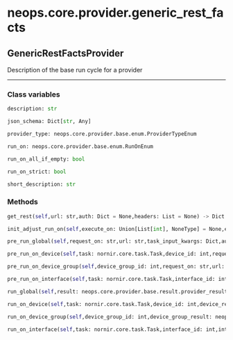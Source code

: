 # neops.core.provider.generic_rest_facts
## GenericRestFactsProvider
Description of the base run cycle for a provider

----------
### Class variables
```python
description: str
```
```python
json_schema: Dict[str, Any]
```
```python
provider_type: neops.core.provider.base.enum.ProviderTypeEnum
```
```python
run_on: neops.core.provider.base.enum.RunOnEnum
```
```python
run_on_all_if_empty: bool
```
```python
run_on_strict: bool
```
```python
short_description: str
```
### Methods
```python
get_rest(self,url: str,auth: Dict = None,headers: List = None) -> Dict
```
```python
init_adjust_run_on(self,execute_on: Union[List[int], NoneType] = None,execute_on_type: Union[neops.core.provider.base.enum.RunOnEnum, NoneType] = None,dry_run: Union[bool, NoneType] = None,task_input_kwargs: Union[Dict[Any, Any], NoneType] = None,search_query: str = '',task_kwargs: Union[Dict[Any, Any], NoneType] = None,**kwargs) -> NoneType
```
```python
pre_run_global(self,request_on: str,url: str,task_input_kwargs: Dict,auth: Dict = None,headers: List = None,**kwargs) -> Any
```
```python
pre_run_on_device(self,task: nornir.core.task.Task,device_id: int,request_on: str,url: str,task_input_kwargs: Dict,auth: Dict = None,headers: List = None,**kwargs) -> Any
```
```python
pre_run_on_device_group(self,device_group_id: int,request_on: str,url: str,task_input_kwargs: Dict,auth: Dict = None,headers: List = None,**kwargs) -> Any
```
```python
pre_run_on_interface(self,task: nornir.core.task.Task,interface_id: int,request_on: str,url: str,task_input_kwargs: Dict,auth: Dict = None,headers: List = None,**kwargs) -> Any
```
```python
run_global(self,result: neops.core.provider.base.result.provider_result.ProviderResult,request_on: str,mapping: Dict,**kwargs) -> Any
```
```python
run_on_device(self,task: nornir.core.task.Task,device_id: int,device_result: neops.core.provider.base.result.coupled_provider_result_types.ProviderDeviceResult,request_on: str,mapping: Dict,task_input_kwargs: Dict,**kwargs) -> Any
```
```python
run_on_device_group(self,device_group_id: int,device_group_result: neops.core.provider.base.result.coupled_provider_result_types.ProviderDeviceGroupResult,request_on: str,mapping: Dict,task_input_kwargs: Dict,**kwargs) -> Any
```
```python
run_on_interface(self,task: nornir.core.task.Task,interface_id: int,interface_result: neops.core.provider.base.result.coupled_provider_result_types.ProviderInterfaceResult,request_on: str,mapping: Dict,task_input_kwargs: Dict,**kwargs) -> Any
```